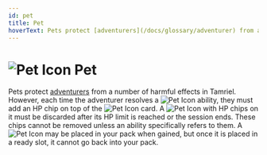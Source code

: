 ```yaml
---
id: pet
title: Pet
hoverText: Pets protect [adventurers](/docs/glossary/adventurer) from a number of harmful effects in Tamriel. However, each time the adventurer resolves a Pet ability, they must add an HP chip on top of the Pet card. A Pet with HP chips on it must be discarded after its HP limit is reached or the session ends.
---
```


# <img src="/icons/pet.svg" alt="Pet Icon" /> Pet

Pets protect [adventurers](/docs/glossary/adventurer) from a number of harmful effects in Tamriel. However, each time the adventurer resolves a <img src="/icons/pet.svg" alt="Pet Icon" class="icon-svg" /> ability, they must add an HP chip on top of the <img src="/icons/pet.svg" alt="Pet Icon" class="icon-svg" /> card. A <img src="/icons/pet.svg" alt="Pet Icon" class="icon-svg" /> with HP chips on it must be discarded after its HP limit is reached or the session ends. These chips cannot be removed unless an ability specifically refers to them. A <img src="/icons/pet.svg" alt="Pet Icon" class="icon-svg" /> may be placed in your pack when gained, but once it is placed in a ready slot, it cannot go back into your pack.
